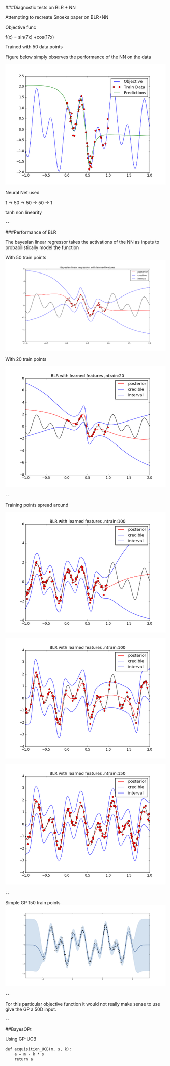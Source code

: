 ###Diagnostic tests on BLR + NN

Attempting to recreate Snoeks paper on BLR+NN

Objective func 

f(x) = sin(7x) +cos(17x)

Trained with 50 data points 

Figure below simply observes the performance of the NN on the data

![fig](figure_1.png)

Neural Net used 

1 -> 50 -> 50 -> 50 -> 1 

tanh non linearity 


--


###Performance of BLR

The bayesian linear regressor takes the activations of the NN as inputs to probabilistically model the function

With 50 train points
![fig](figure_2.png)


With 20 train points

![fig](abc.png)


-- 

Training points spread around 

![fig](figure_3.png)


![fig](figure_4.png)

![fig](figure_6.png)


--

Simple GP
150 train points
![fig](simple_GP.png)




--

For this particular objective function it would not really make sense to use give the GP a 50D input.

--

##BayesOPt

Using GP-UCB

```
def acquisition_UCB(m, s, k):
    a = m - k * s
    return a
```



